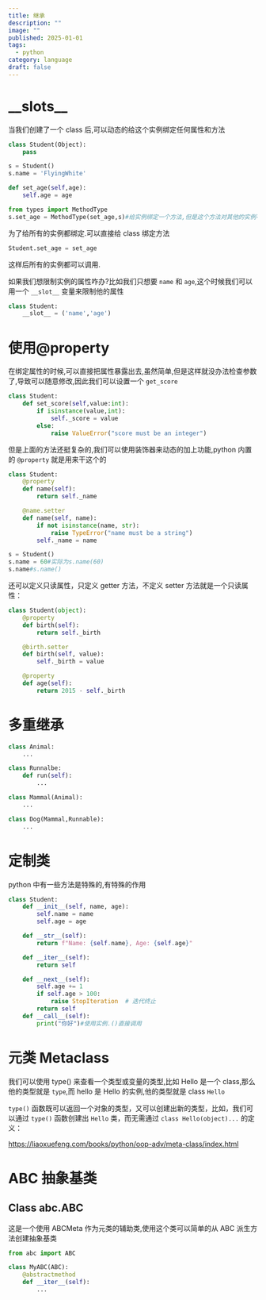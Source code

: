 ```yaml
---
title: 继承
description: ""
image: ""
published: 2025-01-01
tags:
  - python
category: language
draft: false
---
```


# \_\_slots\_\_

当我们创建了一个 class 后,可以动态的给这个实例绑定任何属性和方法

```python
class Student(Object):
	pass

s = Student()
s.name = 'FlyingWhite'

def set_age(self,age):
	self.age = age

from types import MethodType
s.set_age = MethodType(set_age,s)#给实例绑定一个方法,但是这个方法对其他的实例不起作用
```

为了给所有的实例都绑定.可以直接给 class 绑定方法

```python
Student.set_age = set_age
```

这样后所有的实例都可以调用.

如果我们想限制实例的属性咋办?比如我们只想要 `name` 和 `age`,这个时候我们可以用一个 `__slot__` 变量来限制他的属性

```python
class Student:
	__slot__ = ('name','age')
```

# 使用@property

在绑定属性的时候,可以直接把属性暴露出去,虽然简单,但是这样就没办法检查参数了,导致可以随意修改,因此我们可以设置一个 `get_score`

```python
class Student:
	def set_score(self,value:int):
		if isinstance(value,int):
            self._score = value
        else:
            raise ValueError("score must be an integer")
```

但是上面的方法还挺复杂的,我们可以使用装饰器来动态的加上功能,python 内置的 `@property` 就是用来干这个的

```python
class Student:
    @property
    def name(self):
        return self._name

    @name.setter
    def name(self, name):
        if not isinstance(name, str):
            raise TypeError("name must be a string")
        self._name = name

s = Student()
s.name = 60#实际为s.name(60)
s.name#s.name()
```

还可以定义只读属性，只定义 getter 方法，不定义 setter 方法就是一个只读属性：

```python
class Student(object):
    @property
    def birth(self):
        return self._birth

    @birth.setter
    def birth(self, value):
        self._birth = value

    @property
    def age(self):
        return 2015 - self._birth
```

# 多重继承

```python
class Animal:
	...

class Runnalbe:
	def run(self):
		...

class Mammal(Animal):
	...

class Dog(Mammal,Runnable):
	...
```

# 定制类

python 中有一些方法是特殊的,有特殊的作用

```python
class Student:
    def __init__(self, name, age):
        self.name = name
        self.age = age

    def __str__(self):
        return f"Name: {self.name}, Age: {self.age}"

    def __iter__(self):
        return self

    def __next__(self):
        self.age += 1
        if self.age > 100:
            raise StopIteration  # 迭代终止
        return self
	def __call__(self):
		print("你好")#使用实例.()直接调用
```

# 元类 Metaclass

我们可以使用 type() 来查看一个类型或变量的类型,比如 Hello 是一个 class,那么他的类型就是 `type`,而 hello 是 Hello 的实例,他的类型就是 class `Hello`

`type()` 函数既可以返回一个对象的类型，又可以创建出新的类型，比如，我们可以通过 `type()` 函数创建出 `Hello` 类，而无需通过 `class Hello(object)...` 的定义：

https://liaoxuefeng.com/books/python/oop-adv/meta-class/index.html

# ABC 抽象基类

## Class abc.ABC

这是一个使用 ABCMeta 作为元类的辅助类,使用这个类可以简单的从 ABC 派生方法创建抽象基类

```python
from abc import ABC

class MyABC(ABC):
	@abstractmethod
	def __iter__(self):
		...
```
